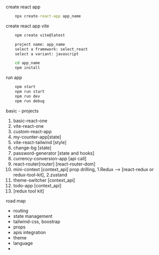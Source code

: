 create react app
```cmd
    npx create-react-app app_name
```

create react app vite
```cmd
    npm create vite@latest

    project name: app_name
    select a framework: select_react
    select a variant: javascript

    cd app_name
    npm install
```

run app
```cmd
    npm start
    npm run start
    npm run dev
    npm run debug
```

basic - projects
1. basic-react-one
2. vite-react-one
3. custom-react-app
4. my-counter-app[state]
5. vite-react-tailwind [style]
6. change-bg [state]
7. password-generator [state and hooks]
8. currency-conversion-app [api call]
9. react-router[router] [react-router-dom]
10. mini-context [context_api] prop drilling, 1.Redux --> [react-redux or redux-tool-kit], 2.zustand
11. theme-switcher [context_api]
12. todo-app [context_api]
13. [redux tool kit]

road map
- routing
- state management
- tailwind-css, boostrap
- props
- apis integration
- theme
- language
- 


